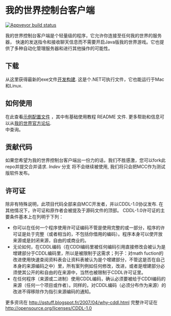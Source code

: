 我的世界控制台客户端
========================

[![Appveyor build status](https://ci.appveyor.com/api/proMinecraftjects/status/github/ORelio/Minecraft-Console-Client?branch=Indev)](https://ci.appveyor.com/project/ORelio/minecraft-console-client)

我的世界控制台客户端是个轻量级的程序，它允许你连接至任何我的世界的服务器，
快速的发送指令和接收聊天信息而不需要开启Java版我的世界游戏。它也提供了多种自动化管理服务器和进行其他操作的可能性。

## 下载

从这里获得最新的exe文件[开发构建](https://ci.appveyor.com/project/ORelio/minecraft-console-client/build/artifacts).
这是个.NET可执行文件，它也能运行于Mac和Linux.

## 如何使用


在此查看[示例配置文件](MinecraftClient/config/) ，其中有基础使用教程 README 文件.
更多帮助和信息可以从[我的世界官方论坛](http://www.minecraftforum.net/topic/1314800-/).<br/>中查询。

## 贡献代码

如果您希望为我的世界控制台客户端出一份力的话，我们不胜感激，您可以fork此repo并提交合并请求. *Indev* 分支 将不会继续被使用, 我们将只会把MCC作为测试版软件发布。

## 许可证

除非有特殊说明，此项目代码全部来自MCC开发者，并以CDDL-1.0协议发布.
在其他情况下，许可证和原作者会被提及于源码文件的顶部。
CDDL-1.0许可证的主要条件基本上在列明于下列：

- 你可以在任何一个程序使用许可证编码不管是使用完整的或一部分，程序的许可证是处于完整（或者相当的，不包括你借用的编码）。程序本身可以使开放来源或是封闭来源，自由的或商业的。
- 无论如何，在CDDL编码（在CDDl编码里被任何编码引用直接修改会被认为是增建部分于CDDL编码里，所以是被限制于这需求；列子：对math fuction的改进使用快速查阅资料表会让资料表被认为是个增建部分，不管这是否在自己本身的来源编码之中）里，所有案列例如任何修改，改进，或者是增建部分必须使其公开的和自由的在来源中，当然也被限制于CDDL许可证里。
- 在任何程序（来源或二进制）使用CDDL编码，确认必须要被给于CDDl编码的来源（任何一个项目或作者）。同样的，对CDDL编码（必须分布作为来源）的改进不得移除作为指引来源编码的通知。

更多资讯在 http://qstuff.blogspot.fr/2007/04/why-cddl.html
完整许可证在 http://opensource.org/licenses/CDDL-1.0
